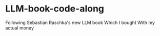 # LLM-book-code-along

Following Sebastian Raschka's new LLM book
Which I bought
With my actual money
